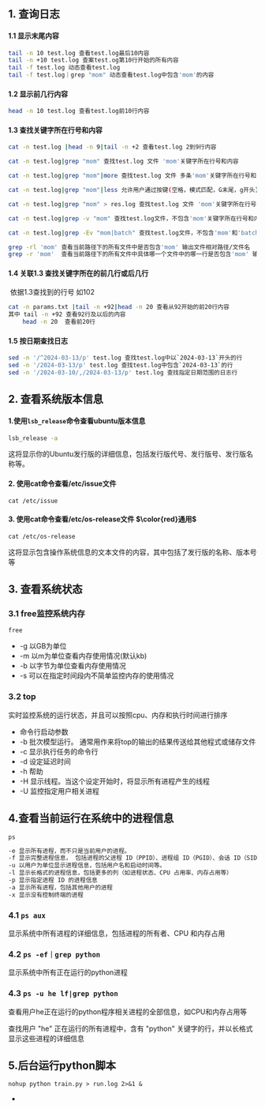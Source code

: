 ## 1. 查询日志

#### 1.1 显示末尾内容

```bash
tail -n 10 test.log 查看test.log最后10内容
tail -n +10 test.log 查案test.og第10行开始的所有内容
tail -f test.log 动态查看test.log
tail -f test.log｜grep "mom" 动态查看test.log中包含'mom'的内容
```

#### 1.2 显示前几行内容

```bash
head -n 10 test.log 查看test.log前10行内容
```

#### 1.3 查找关键字所在行号和内容

```bash
cat -n test.log |head -n 9|tail -n +2 查看test.log 2到9行内容

cat -n test.log|grep "mom" 查找test.log 文件 'mom'关键字所在行号和内容

cat -n test.log|grep "mom"|more 查找test.log 文件 多条'mom'关键字所在行号和内容，使用空格翻页查看

cat -n test.log|grep "mom"|less 允许用户通过按键(空格，模式匹配，G末尾，g开头)查看

cat -n test.log|grep "mom" > res.log 查找test.log 文件 'mom'关键字所在行号和内容，并输出到res.log文件

cat -n test.log|grep -v "mom" 查找test.log文件，不包含'mom'关键字所在行号和内容

cat -n test.log|grep -Ev "mom|batch" 查找test.log文件，不包含'mom'和'batch'关键字所在行号和内容

grep -rl 'mom' 查看当前路径下的所有文件中是否包含'mom' 输出文件相对路径/文件名
grep -r 'mom'  查看当前路径下的所有文件中具体哪一个文件中的哪一行是否包含'mom' 输出
```

#### 1.4 关联1.3 查找关键字所在的前几行或后几行

​	依据1.3查找到的行号 如102

```bash
cat -n params.txt |tail -n +92|head -n 20 查看从92开始的前20行内容
其中 tail -n +92 查看92行及以后的内容
    head -n	20  查看前20行
```

#### 1.5 按日期查找日志

```bash
sed -n '/^2024-03-13/p' test.log 查找test.log中以`2024-03-13`开头的行
sed -n '/2024-03-13/p' test.log 查找test.log中包含`2024-03-13`的行
sed -n '/2024-03-10/,/2024-03-13/p' test.log 查找指定日期范围的日志行
```

## 2. 查看系统版本信息

#### 1.使用`lsb_release`命令查看ubuntu版本信息

```bash
lsb_release -a
```

这将显示你的Ubuntu发行版的详细信息，包括发行版代号、发行版号、发行版名称等。

#### 2. 使用cat命令查看/etc/issue文件

```
cat /etc/issue
```

#### 3. 使用cat命令查看/etc/os-release文件 **$\color{red}通用$**

```
cat /etc/os-release
```

这将显示包含操作系统信息的文本文件的内容，其中包括了发行版的名称、版本号等

## 3. 查看系统状态

### 3.1 free监控系统内存

`free`

- -g 以GB为单位
- -m 以m为单位查看内存使用情况(默认kb)
- -b 以字节为单位查看内存使用情况
- -s 可以在指定时间段内不简单监控内存的使用情况

### 3.2 top 	

实时监控系统的运行状态，并且可以按照cpu、内存和执行时间进行排序

- 命令行启动参数
- -b 批次模型运行。 通常用作来将top的输出的结果传送给其他程式或储存文件
- -c 显示执行任务的命令行
- -d 设定延迟时间
- -h 帮助
- -H 显示线程。当这个设定开始时，将显示所有进程产生的线程
- -U 监控指定用户相关进程

## 4.查看当前运行在系统中的进程信息

`ps`

```bash
-e 显示所有进程，而不只是当前用户的进程。
-f 显示完整进程信息， 包括进程的父进程 ID（PPID）、进程组 ID（PGID）、会话 ID（SID）、控制终端等
-u 以用户为单位显示进程信息，包括用户名和启动时间等。
-l 显示长格式的进程信息，包括更多的列（如进程状态、CPU 占用率、内存占用等）
-p 显示指定进程 ID 的进程信息
-a 显示所有进程，包括其他用户的进程
-x 显示没有控制终端的进程
```

### 4.1 `ps aux`

显示系统中所有进程的详细信息，包括进程的所有者、CPU 和内存占用

### 4.2 `ps -ef｜grep python`

显示系统中所有正在运行的python进程

### 4.3 `ps -u he lf|grep python`

查看用户he正在运行的python程序相关进程的全部信息，如CPU和内存占用等

查找用户 "he" 正在运行的所有进程中，含有 "python" 关键字的行，并以长格式显示这些进程的详细信息

## 5.后台运行python脚本

`nohup python train.py > run.log 2>&1 &`

- 
